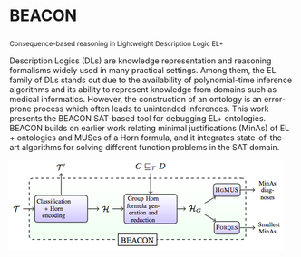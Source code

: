 # BEACON 

<sub>Consequence-based reasoning in Lightweight Description Logic EL+</sub>

Description Logics (DLs) are knowledge representation and reasoning
formalisms widely used in many practical settings. Among them, the EL family
of DLs stands out due to the availability of polynomial-time inference algorithms
and its ability to represent knowledge from domains such as medical informatics.
However, the construction of an ontology is an error-prone process which often
leads to unintended inferences. This work presents the BEACON SAT-based tool
for debugging EL+ ontologies. BEACON builds on earlier work relating minimal
justifications (MinAs) of EL + ontologies and MUSes of a Horn formula, and it
integrates state-of-the-art algorithms for solving different function problems in
the SAT domain.


![design-diagram](docs/beacon-diagram.png)

